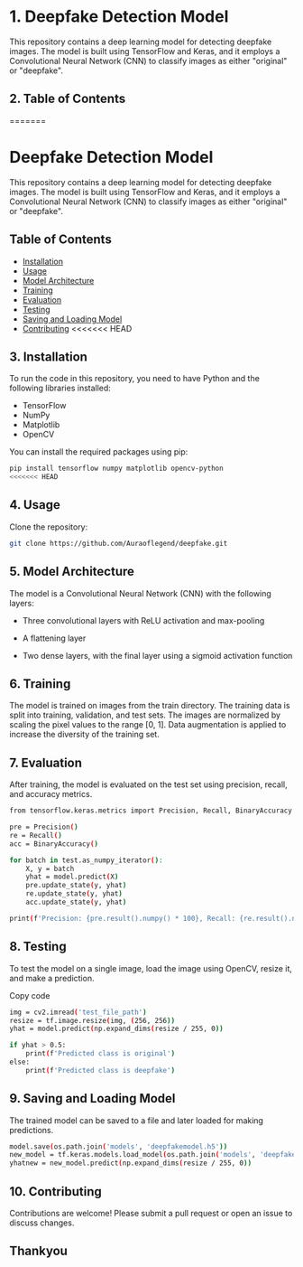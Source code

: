 
# 1.  Deepfake Detection Model
This repository contains a deep learning model for detecting deepfake images. The model is built using TensorFlow and Keras, and it employs a Convolutional Neural Network (CNN) to classify images as either "original" or "deepfake". 

## 2. Table of Contents
=======
# Deepfake Detection Model

This repository contains a deep learning model for detecting deepfake images. The model is built using TensorFlow and Keras, and it employs a Convolutional Neural Network (CNN) to classify images as either "original" or "deepfake". 

## Table of Contents

- [Installation](#installation)
- [Usage](#usage)
- [Model Architecture](#model-architecture)
- [Training](#training)
- [Evaluation](#evaluation)
- [Testing](#testing)
- [Saving and Loading Model](#saving-and-loading-model)
- [Contributing](#contributing)
<<<<<<< HEAD


## 3. Installation





To run the code in this repository, you need to have Python and the following libraries installed:

- TensorFlow
- NumPy
- Matplotlib
- OpenCV

You can install the required packages using pip:

```bash
pip install tensorflow numpy matplotlib opencv-python
<<<<<<< HEAD
```

## 4. Usage
Clone the repository:
```bash
git clone https://github.com/Auraoflegend/deepfake.git

```
## 5. Model Architecture
The model is a Convolutional Neural Network (CNN) with the following layers:

- Three convolutional layers with ReLU activation and max-pooling
- A flattening layer

- Two dense layers, with the final layer using a sigmoid activation function

## 6. Training
The model is trained on images from the train directory. The training data is split into training, validation, and test sets. The images are normalized by scaling the pixel values to the range [0, 1]. Data augmentation is applied to increase the diversity of the training set.

## 7. Evaluation
After training, the model is evaluated on the test set using precision, recall, and accuracy metrics.

```bash
from tensorflow.keras.metrics import Precision, Recall, BinaryAccuracy

pre = Precision()
re = Recall()
acc = BinaryAccuracy()

for batch in test.as_numpy_iterator():
    X, y = batch
    yhat = model.predict(X)
    pre.update_state(y, yhat)
    re.update_state(y, yhat)
    acc.update_state(y, yhat)

print(f'Precision: {pre.result().numpy() * 100}, Recall: {re.result().numpy() * 100}, Accuracy: {acc.result().numpy() * 100}')

```

## 8. Testing
To test the model on a single image, load the image using OpenCV, resize it, and make a prediction.



Copy code

```bash import cv2
img = cv2.imread('test_file_path')
resize = tf.image.resize(img, (256, 256))
yhat = model.predict(np.expand_dims(resize / 255, 0))

if yhat > 0.5:
    print(f'Predicted class is original')
else:
    print(f'Predicted class is deepfake')

```

## 9. Saving and Loading Model
The trained model can be saved to a file and later loaded for making predictions.

```bash
model.save(os.path.join('models', 'deepfakemodel.h5'))
new_model = tf.keras.models.load_model(os.path.join('models', 'deepfakemodel.h5'))
yhatnew = new_model.predict(np.expand_dims(resize / 255, 0))

```

## 10. Contributing
Contributions are welcome! Please submit a pull request or open an issue to discuss changes.

## Thankyou

